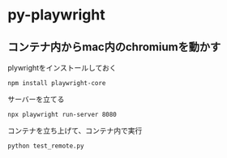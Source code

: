 # py-playwright

## コンテナ内からmac内のchromiumを動かす

plywrightをインストールしておく
```
npm install playwright-core
```

サーバーを立てる
```
npx playwright run-server 8080
```

コンテナを立ち上げて、コンテナ内で実行
```
python test_remote.py
```

